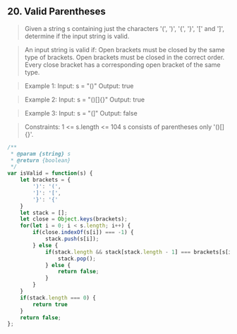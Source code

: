 ## 20. Valid Parentheses

> Given a string s containing just the characters '(', ')', '{', '}', '[' and ']', determine if the input string is valid.

> An input string is valid if:
Open brackets must be closed by the same type of brackets.
Open brackets must be closed in the correct order.
Every close bracket has a corresponding open bracket of the same type.
 

> Example 1:
Input: s = "()"
Output: true

> Example 2:
Input: s = "()[]{}"
Output: true

> Example 3:
Input: s = "(]"
Output: false
 

> Constraints:
1 <= s.length <= 104
s consists of parentheses only '()[]{}'.

```js
/**
 * @param {string} s
 * @return {boolean}
 */
var isValid = function(s) {
    let brackets = {
        ')': '(',
        ']': '[',
        '}': '{'
    }
    let stack = [];
    let close = Object.keys(brackets);
    for(let i = 0; i < s.length; i++) {
        if(close.indexOf(s[i]) === -1) {
            stack.push(s[i]);
        } else {
            if(stack.length && stack[stack.length - 1] === brackets[s[i]]) {
                stack.pop();
            } else {
                return false;
            }
        }
    }
    if(stack.length === 0) {
        return true
    }
    return false;
};
```